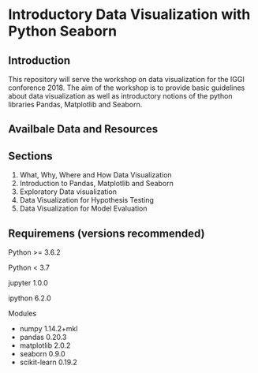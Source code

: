 # Introductory Data Visualization with Python Seaborn

## Introduction
This repository will serve the workshop on data visualization for the IGGI conforence 2018. The aim of the workshop is to provide basic
guidelines about data visualization as well as introductory notions of the python libraries Pandas, Matplotlib and Seaborn.

## Availbale Data and Resources


## Sections

1. What, Why, Where and How Data Visualization
2. Introduction to Pandas, Matplotlib and Seaborn
3. Exploratory Data visualization
4. Data Visualization for Hypothesis Testing
5. Data Visualization for Model Evaluation

## Requiremens (versions recommended)

Python >= 3.6.2

Python < 3.7

jupyter 1.0.0

ipython 6.2.0

Modules

* numpy 1.14.2+mkl
* pandas 0.20.3
* matplotlib 2.0.2
* seaborn 0.9.0
* scikit-learn 0.19.2



